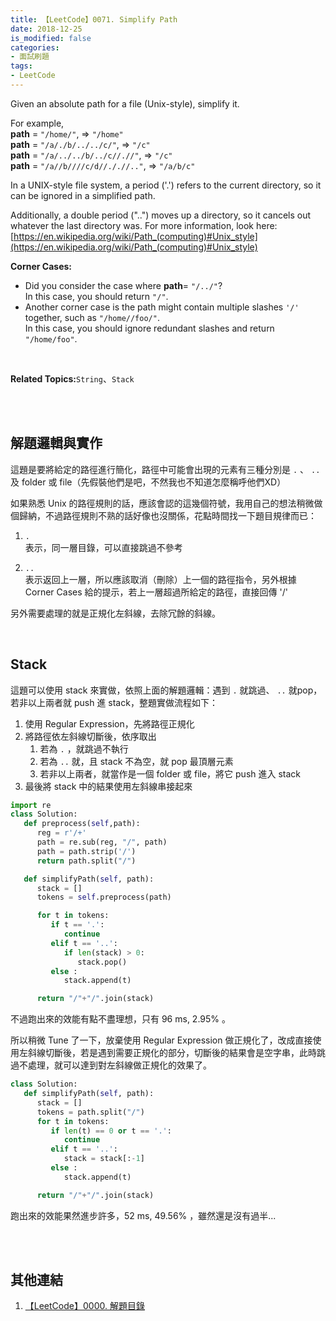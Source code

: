 ```yaml
---
title: 【LeetCode】0071. Simplify Path
date: 2018-12-25
is_modified: false
categories:
- 面試刷題
tags:
- LeetCode
--- 
```


Given an absolute path for a file (Unix-style), simplify it.
<!--more-->
For example,  
**path**  =  `"/home/"`, =>  `"/home"`  
**path**  =  `"/a/./b/../../c/"`, =>  `"/c"`  
**path**  =  `"/a/../../b/../c//.//"`, =>  `"/c"`  
**path**  =  `"/a//b////c/d//././/.."`, =>  `"/a/b/c"`
 
In a UNIX-style file system, a period ('.') refers to the current directory, so it can be ignored in a simplified path. 

Additionally, a double period ("..") moves up a directory, so it cancels out whatever the last directory was. For more information, look here: [https://en.wikipedia.org/wiki/Path_(computing)#Unix_style](https://en.wikipedia.org/wiki/Path_(computing)#Unix_style)
<br>

**Corner Cases:**
-   Did you consider the case where  **path**=  `"/../"`?  
    In this case, you should return  `"/"`.
-   Another corner case is the path might contain multiple slashes  `'/'`  together, such as  `"/home//foo/"`.  
    In this case, you should ignore redundant slashes and return  `"/home/foo"`.
  
<br>

**Related Topics:**`String`、`Stack`

<br><br>

## 解題邏輯與實作
這題是要將給定的路徑進行簡化，路徑中可能會出現的元素有三種分別是 `.` 、 `..` 及 folder 或 file（先假裝他們是吧，不然我也不知道怎麼稱呼他們XD）

如果熟悉 Unix 的路徑規則的話，應該會認的這幾個符號，我用自己的想法稍微做個歸納，不過路徑規則不熟的話好像也沒關係，花點時間找一下題目規律而已：
1. `.`   
    表示，同一層目錄，可以直接跳過不參考
    
2. `..`   
    表示返回上一層，所以應該取消（刪除）上一個的路徑指令，另外根據 Corner Cases 給的提示，若上一層超過所給定的路徑，直接回傳 '/' 

另外需要處理的就是正規化左斜線，去除冗餘的斜線。

<br>

## Stack
這題可以使用 stack 來實做，依照上面的解題邏輯：遇到 `.` 就跳過、 `..` 就pop，若非以上兩者就 push 進 stack，整題實做流程如下：

1. 使用 Regular Expression，先將路徑正規化
2. 將路徑依左斜線切斷後，依序取出
	1. 若為 `.` ，就跳過不執行
	2. 若為 `..` 就，且 stack 不為空，就 pop 最頂層元素
	3. 若非以上兩者，就當作是一個 folder 或 file，將它 push 進入 stack
3. 最後將 stack 中的結果使用左斜線串接起來 

```python
import re
class Solution:
   def preprocess(self,path):
      reg = r'/+'
      path = re.sub(reg, "/", path)
      path = path.strip('/')
      return path.split("/")

   def simplifyPath(self, path):
      stack = []
      tokens = self.preprocess(path)

      for t in tokens:
         if t == '.':
            continue
         elif t == '..':
            if len(stack) > 0:
               stack.pop()
         else :
            stack.append(t)

      return "/"+"/".join(stack)
```
不過跑出來的效能有點不盡理想，只有 96 ms,  2.95% 。
<br>

所以稍微 Tune 了一下，放棄使用 Regular Expression 做正規化了，改成直接使用左斜線切斷後，若是遇到需要正規化的部分，切斷後的結果會是空字串，此時跳過不處理，就可以達到對左斜線做正規化的效果了。

```python
class Solution:
   def simplifyPath(self, path):
      stack = []
      tokens = path.split("/")
      for t in tokens:
         if len(t) == 0 or t == '.':
            continue
         elif t == '..':
            stack = stack[:-1]
         else :
            stack.append(t)

      return "/"+"/".join(stack)
```
跑出來的效能果然進步許多，52 ms, 49.56% ，雖然還是沒有過半...

<br><br>

## 其他連結
1. [【LeetCode】0000. 解題目錄](/LeetCode-0000-Contents/)
